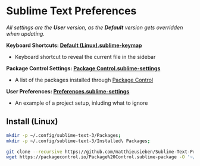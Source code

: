 # Sublime Text Preferences

_All settings are the **User** version, as the **Default** version gets overridden when updating._

__Keyboard Shortcuts: [Default (Linux).sublime-keymap][1]__

* Keyboard shortcut to reveal the current file in the sidebar

__Package Control Settings: [Package Control.sublime-settings][3]__

* A list of the packages installed through [Package Control](http://wbond.net/sublime_packages/package_control)

__User Preferences: [Preferences.sublime-settings][4]__

* An example of a project setup, inluding what to ignore

## Install (Linux)

```sh
mkdir -p ~/.config/sublime-text-3/Packages;
mkdir -p ~/.config/sublime-text-3/Installed\ Packages;

git clone --recursive https://github.com/matthieusieben/Sublime-Text-Preferences.git ~/.config/sublime-text-3/Packages/User;
wget https://packagecontrol.io/Package%20Control.sublime-package -O '~/.config/sublime-text-3/Installed Packages/Package Control.sublime-package';
```

[1]: https://github.com/matthieusieben/Sublime-Text-Preferences/blob/master/Default%20(Linux).sublime-keymap
[2]: https://github.com/matthieusieben/Sublime-Text-Preferences/blob/master/Fetch.sublime-settings
[3]: https://github.com/matthieusieben/Sublime-Text-Preferences/blob/master/Package%20Control.sublime-settings
[4]: https://github.com/matthieusieben/Sublime-Text-Preferences/blob/master/Preferences.sublime-settings
